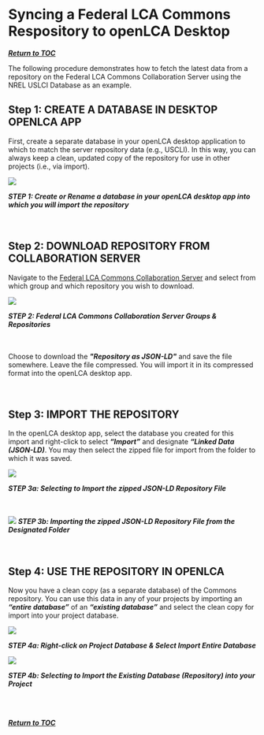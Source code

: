 # Syncing a Federal LCA Commons Respository to openLCA Desktop

[**_Return to TOC_**](../00-sub-handbook-landing.md)

The following procedure demonstrates how to fetch the latest data from a repository on the Federal LCA Commons Collaboration Server using the NREL USLCI Database as an example.

## Step 1: CREATE A DATABASE IN DESKTOP OPENLCA APP

First, create a separate database in your openLCA desktop application to which to match the server repository data (e.g., USCLI). In this way, you can always keep a clean, updated copy of the repository for use in other projects (i.e., via import). 

![](https://github.com/uslci-admin/uslci-content/blob/dev/images/1.%20olca%20create%20or%20rename%20db%20after%20server%20repository.png)

**_STEP 1: Create or Rename a database in your openLCA desktop app into which you will import the repository_**
<br>
<br>
<br>


## Step 2: DOWNLOAD REPOSITORY FROM COLLABORATION SERVER

Navigate to the [Federal LCA Commons Collaboration Server](https://www.lcacommons.gov/lca-collaboration) and select from which group and which repository you wish to download.

![](https://github.com/uslci-admin/uslci-content/blob/dev/images/2.%20Downloading%20from%20FLCAC.png)

**_STEP 2: Federal LCA Commons Collaboration Server Groups & Repositories_**
<br>
<br>
<br>

Choose to download the **_"Repository as JSON-LD"_** and save the file somewhere. Leave the file compressed. You will import it in its compressed format into the openLCA desktop app.
<br>
<br>
<br>

## Step 3: IMPORT THE REPOSITORY

In the openLCA desktop app, select the database you created for this import and right-click to select **_“Import”_** and designate **_“Linked Data (JSON-LD)_**. You may then select the zipped file for import from the folder to which it was saved.

![](https://github.com/uslci-admin/uslci-content/blob/dev/images/4.%20Right%20click%20%26%20select%20JSON-LD%20Import.png)

**_STEP 3a: Selecting to Import the zipped JSON-LD Repository File_**
<br>
<br>
<br>

![](https://github.com/uslci-admin/uslci-content/blob/dev/images/5.%20Select%20USLCI%20repository%20to%20import.png)
**_STEP 3b: Importing the zipped JSON-LD Repository File from the Designated Folder_**
<br>
<br>
<br>



## Step 4: USE THE REPOSITORY IN OPENLCA

Now you have a clean copy (as a separate database) of the Commons repository.  You can use this data in any of your projects by importing an **_“entire database”_** of an **_“existing database”_** and select the clean copy for import into your project database.


![](https://github.com/uslci-admin/uslci-content/blob/dev/images/6.%20Import%20entire%20database.png)
<br>


**_STEP 4a: Right-click on Project Database & Select Import Entire Database_**
<br>

![](https://github.com/uslci-admin/uslci-content/blob/dev/images/7.%20Import%20existing%20database.png)

**_STEP 4b: Selecting to Import the Existing Database (Repository) into your Project_**
<br>

<br>
<br>

[**_Return to TOC_**](../00-sub-handbook-landing.md)
